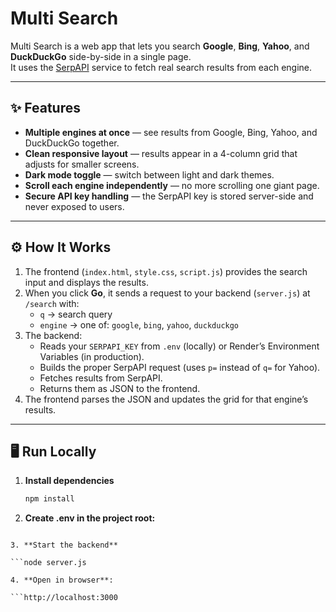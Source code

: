 # Multi Search

Multi Search is a web app that lets you search **Google**, **Bing**, **Yahoo**, and **DuckDuckGo** side-by-side in a single page.  
It uses the [SerpAPI](https://serpapi.com/) service to fetch real search results from each engine.

---

## ✨ Features

- **Multiple engines at once** — see results from Google, Bing, Yahoo, and DuckDuckGo together.
- **Clean responsive layout** — results appear in a 4-column grid that adjusts for smaller screens.
- **Dark mode toggle** — switch between light and dark themes.
- **Scroll each engine independently** — no more scrolling one giant page.
- **Secure API key handling** — the SerpAPI key is stored server-side and never exposed to users.

---

## ⚙️ How It Works

1. The frontend (`index.html`, `style.css`, `script.js`) provides the search input and displays the results.
2. When you click **Go**, it sends a request to your backend (`server.js`) at `/search` with:
   - `q` → search query
   - `engine` → one of: `google`, `bing`, `yahoo`, `duckduckgo`
3. The backend:
   - Reads your `SERPAPI_KEY` from `.env` (locally) or Render’s Environment Variables (in production).
   - Builds the proper SerpAPI request (uses `p=` instead of `q=` for Yahoo).
   - Fetches results from SerpAPI.
   - Returns them as JSON to the frontend.
4. The frontend parses the JSON and updates the grid for that engine’s results.

---

## 🖥️ Run Locally

1. **Install dependencies**
   ```bash
   npm install

2. **Create .env in the project root:**

```SERPAPI_KEY=your_actual_serpapi_key_here

3. **Start the backend**

```node server.js

4. **Open in browser**:

```http://localhost:3000